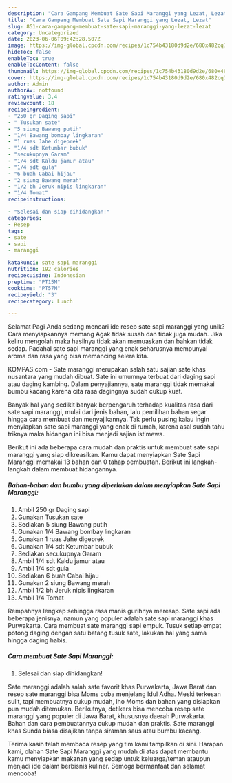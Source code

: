 ```yaml
---
description: "Cara Gampang Membuat Sate Sapi Maranggi yang Lezat, Lezat"
title: "Cara Gampang Membuat Sate Sapi Maranggi yang Lezat, Lezat"
slug: 851-cara-gampang-membuat-sate-sapi-maranggi-yang-lezat-lezat
category: Uncategorized
date: 2023-06-06T09:42:28.507Z
image: https://img-global.cpcdn.com/recipes/1c754b43180d9d2e/680x482cq70/sate-sapi-maranggi-foto-resep-utama.jpg
hideToc: false
enableToc: true
enableTocContent: false
thumbnail: https://img-global.cpcdn.com/recipes/1c754b43180d9d2e/680x482cq70/sate-sapi-maranggi-foto-resep-utama.jpg
cover: https://img-global.cpcdn.com/recipes/1c754b43180d9d2e/680x482cq70/sate-sapi-maranggi-foto-resep-utama.jpg
author: Admin
authorAv: notfound
ratingvalue: 3.4
reviewcount: 18
recipeingredient:
- "250 gr Daging sapi"
- " Tusukan sate"
- "5 siung Bawang putih"
- "1/4 Bawang bombay lingkaran"
- "1 ruas Jahe digeprek"
- "1/4 sdt Ketumbar bubuk"
- "secukupnya Garam"
- "1/4 sdt Kaldu jamur atau"
- "1/4 sdt gula"
- "6 buah Cabai hijau"
- "2 siung Bawang merah"
- "1/2 bh Jeruk nipis lingkaran"
- "1/4 Tomat"
recipeinstructions:

- "Selesai dan siap dihidangkan!"
categories:
- Resep
tags:
- sate
- sapi
- maranggi

katakunci: sate sapi maranggi 
nutrition: 192 calories
recipecuisine: Indonesian
preptime: "PT15M"
cooktime: "PT57M"
recipeyield: "3"
recipecategory: Lunch

---
```



Selamat Pagi Anda sedang mencari ide resep sate sapi maranggi yang unik? Cara menyiapkannya memang Agak tidak susah dan tidak juga mudah. Jika keliru mengolah maka hasilnya tidak akan memuaskan dan bahkan tidak sedap. Padahal sate sapi maranggi yang enak seharusnya mempunyai aroma dan rasa yang bisa memancing selera kita.


KOMPAS.com - Sate maranggi merupakan salah satu sajian sate khas nusantara yang mudah dibuat. Sate ini umumnya terbuat dari daging sapi atau daging kambing. Dalam penyajiannya, sate maranggi tidak memakai bumbu kacang karena cita rasa dagingnya sudah cukup kuat.

Banyak hal yang sedikit banyak berpengaruh terhadap kualitas rasa dari sate sapi maranggi, mulai dari jenis bahan, lalu pemilihan bahan segar hingga cara membuat dan menyajikannya. Tak perlu pusing kalau ingin menyiapkan sate sapi maranggi yang enak di rumah, karena asal sudah tahu triknya maka hidangan ini bisa menjadi sajian istimewa.


Berikut ini ada beberapa cara mudah dan praktis untuk membuat sate sapi maranggi yang siap dikreasikan. Kamu dapat menyiapkan Sate Sapi Maranggi memakai 13 bahan dan 0 tahap pembuatan. Berikut ini langkah-langkah dalam membuat hidangannya.

<!--inarticleads1-->

##### Bahan-bahan dan bumbu yang diperlukan dalam menyiapkan Sate Sapi Maranggi:

1. Ambil 250 gr Daging sapi
1. Gunakan  Tusukan sate
1. Sediakan 5 siung Bawang putih
1. Gunakan 1/4 Bawang bombay lingkaran
1. Gunakan 1 ruas Jahe digeprek
1. Gunakan 1/4 sdt Ketumbar bubuk
1. Sediakan secukupnya Garam
1. Ambil 1/4 sdt Kaldu jamur atau
1. Ambil 1/4 sdt gula
1. Sediakan 6 buah Cabai hijau
1. Gunakan 2 siung Bawang merah
1. Ambil 1/2 bh Jeruk nipis lingkaran
1. Ambil 1/4 Tomat


Rempahnya lengkap sehingga rasa manis gurihnya meresap. Sate sapi ada beberapa jenisnya, namun yang populer adalah sate sapi maranggi khas Purwakarta. Cara membuat sate maranggi sapi empuk. Tusuk setiap empat potong daging dengan satu batang tusuk sate, lakukan hal yang sama hingga daging habis. 

<!--inarticleads2-->

##### Cara membuat Sate Sapi Maranggi:


1. Selesai dan siap dihidangkan!

Sate maranggi adalah salah sate favorit khas Purwakarta, Jawa Barat dan resep sate maranggi bisa Moms coba menjelang Idul Adha. Meski terkesan sulit, tapi membuatnya cukup mudah, lho Moms dan bahan yang disiapkan pun mudah ditemukan. Berikutnya, detikers bisa mencoba resep sate maranggi yang populer di Jawa Barat, khususnya daerah Purwakarta. Bahan dan cara pembuatannya cukup mudah dan praktis. Sate maranggi khas Sunda biasa disajikan tanpa siraman saus atau bumbu kacang. 

Terima kasih telah membaca resep yang tim kami tampilkan di sini. Harapan kami, olahan Sate Sapi Maranggi yang mudah di atas dapat membantu kamu menyiapkan makanan yang sedap untuk keluarga/teman ataupun menjadi ide dalam berbisnis kuliner. Semoga bermanfaat dan selamat mencoba!
